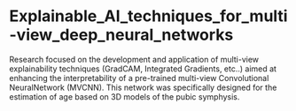 # Explainable_AI_techniques_for_multi-view_deep_neural_networks
Research focused on the development and application of multi-view explainability techniques (GradCAM, Integrated Gradients, etc..) aimed at enhancing the interpretability of a pre-trained multi-view Convolutional NeuralNetwork (MVCNN). This network was specifically designed for the estimation of age based on 3D models of the pubic symphysis.
